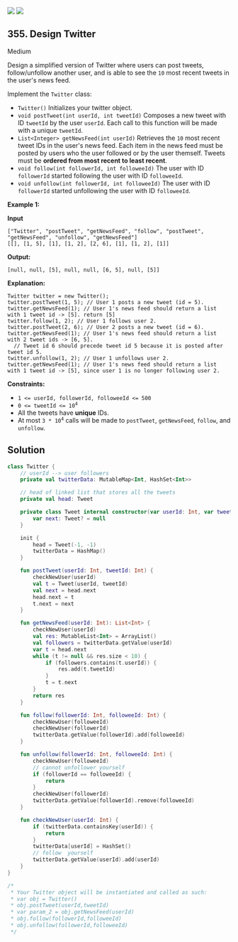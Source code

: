[![](https://img.shields.io/github/stars/javadev/LeetCode-in-Kotlin?label=Stars&style=flat-square)](https://github.com/javadev/LeetCode-in-Kotlin)
[![](https://img.shields.io/github/forks/javadev/LeetCode-in-Kotlin?label=Fork%20me%20on%20GitHub%20&style=flat-square)](https://github.com/javadev/LeetCode-in-Kotlin/fork)

## 355\. Design Twitter

Medium

Design a simplified version of Twitter where users can post tweets, follow/unfollow another user, and is able to see the `10` most recent tweets in the user's news feed.

Implement the `Twitter` class:

*   `Twitter()` Initializes your twitter object.
*   `void postTweet(int userId, int tweetId)` Composes a new tweet with ID `tweetId` by the user `userId`. Each call to this function will be made with a unique `tweetId`.
*   `List<Integer> getNewsFeed(int userId)` Retrieves the `10` most recent tweet IDs in the user's news feed. Each item in the news feed must be posted by users who the user followed or by the user themself. Tweets must be **ordered from most recent to least recent**.
*   `void follow(int followerId, int followeeId)` The user with ID `followerId` started following the user with ID `followeeId`.
*   `void unfollow(int followerId, int followeeId)` The user with ID `followerId` started unfollowing the user with ID `followeeId`.

**Example 1:**

**Input**

    ["Twitter", "postTweet", "getNewsFeed", "follow", "postTweet", "getNewsFeed", "unfollow", "getNewsFeed"]
    [[], [1, 5], [1], [1, 2], [2, 6], [1], [1, 2], [1]]

**Output:**

    [null, null, [5], null, null, [6, 5], null, [5]]

**Explanation:**

    Twitter twitter = new Twitter();
    twitter.postTweet(1, 5); // User 1 posts a new tweet (id = 5).
    twitter.getNewsFeed(1); // User 1's news feed should return a list with 1 tweet id -> [5]. return [5]
    twitter.follow(1, 2); // User 1 follows user 2.
    twitter.postTweet(2, 6); // User 2 posts a new tweet (id = 6).
    twitter.getNewsFeed(1); // User 1's news feed should return a list with 2 tweet ids -> [6, 5].
      // Tweet id 6 should precede tweet id 5 because it is posted after tweet id 5.
    twitter.unfollow(1, 2); // User 1 unfollows user 2.
    twitter.getNewsFeed(1); // User 1's news feed should return a list with 1 tweet id -> [5], since user 1 is no longer following user 2. 

**Constraints:**

*   `1 <= userId, followerId, followeeId <= 500`
*   <code>0 <= tweetId <= 10<sup>4</sup></code>
*   All the tweets have **unique** IDs.
*   At most <code>3 * 10<sup>4</sup></code> calls will be made to `postTweet`, `getNewsFeed`, `follow`, and `unfollow`.

## Solution

```kotlin
class Twitter {
    // userId --> user followers
    private val twitterData: MutableMap<Int, HashSet<Int>>

    // head of linked list that stores all the tweets
    private val head: Tweet

    private class Tweet internal constructor(var userId: Int, var tweetId: Int) {
        var next: Tweet? = null
    }

    init {
        head = Tweet(-1, -1)
        twitterData = HashMap()
    }

    fun postTweet(userId: Int, tweetId: Int) {
        checkNewUser(userId)
        val t = Tweet(userId, tweetId)
        val next = head.next
        head.next = t
        t.next = next
    }

    fun getNewsFeed(userId: Int): List<Int> {
        checkNewUser(userId)
        val res: MutableList<Int> = ArrayList()
        val followers = twitterData.getValue(userId)
        var t = head.next
        while (t != null && res.size < 10) {
            if (followers.contains(t.userId)) {
                res.add(t.tweetId)
            }
            t = t.next
        }
        return res
    }

    fun follow(followerId: Int, followeeId: Int) {
        checkNewUser(followeeId)
        checkNewUser(followerId)
        twitterData.getValue(followerId).add(followeeId)
    }

    fun unfollow(followerId: Int, followeeId: Int) {
        checkNewUser(followeeId)
        // cannot unfollower yourself
        if (followerId == followeeId) {
            return
        }
        checkNewUser(followerId)
        twitterData.getValue(followerId).remove(followeeId)
    }

    fun checkNewUser(userId: Int) {
        if (twitterData.containsKey(userId)) {
            return
        }
        twitterData[userId] = HashSet()
        // follow  yourself
        twitterData.getValue(userId).add(userId)
    }
}

/*
 * Your Twitter object will be instantiated and called as such:
 * var obj = Twitter()
 * obj.postTweet(userId,tweetId)
 * var param_2 = obj.getNewsFeed(userId)
 * obj.follow(followerId,followeeId)
 * obj.unfollow(followerId,followeeId)
 */
```